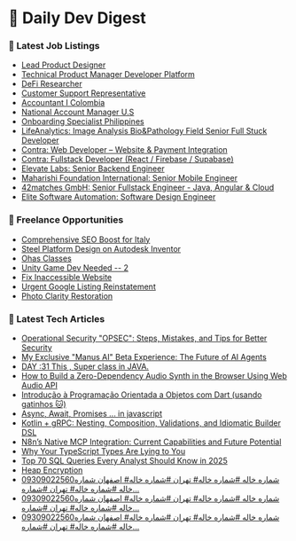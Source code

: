 # 📢 Daily Dev Digest

### 💼 Latest Job Listings
- [Lead Product Designer](https://remoteOK.com/remote-jobs/remote-lead-product-designer-stealth-1093013)
- [Technical Product Manager Developer Platform](https://remoteOK.com/remote-jobs/remote-technical-product-manager-developer-platform-trueml-1093012)
- [DeFi Researcher](https://remoteOK.com/remote-jobs/remote-defi-researcher-gauntlet-1093010)
- [Customer Support Representative](https://remoteOK.com/remote-jobs/remote-customer-support-representative-anagram-1093009)
- [Accountant I Colombia](https://remoteOK.com/remote-jobs/remote-accountant-i-colombia-proper-1093005)
- [National Account Manager U.S](https://remoteOK.com/remote-jobs/remote-national-account-manager-u-s-juneshine-brands-1093004)
- [Onboarding Specialist Philippines](https://remoteOK.com/remote-jobs/remote-onboarding-specialist-philippines-hostaway-1093003)
- [LifeAnalytics: Image Analysis Bio&Pathology Field Senior Full Stuck Developer](https://weworkremotely.com/remote-jobs/lifeanalytics-image-analysis-bio-pathology-field-senior-full-stuck-developer)
- [Contra: Web Developer – Website & Payment Integration](https://weworkremotely.com/remote-jobs/contra-web-developer-website-payment-integration)
- [Contra: Fullstack Developer (React / Firebase / Supabase)](https://weworkremotely.com/remote-jobs/contra-fullstack-developer-react-firebase-supabase)
- [Elevate Labs: Senior Backend Engineer](https://weworkremotely.com/remote-jobs/elevate-labs-senior-backend-engineer-1)
- [Maharishi Foundation International: Senior Mobile Engineer](https://weworkremotely.com/remote-jobs/maharishi-foundation-international-senior-mobile-engineer)
- [42matches GmbH: Senior Fullstack Engineer - Java, Angular & Cloud](https://weworkremotely.com/remote-jobs/42matches-gmbh-senior-fullstack-engineer-java-angular-cloud)
- [Elite Software Automation: Software Design Engineer](https://weworkremotely.com/remote-jobs/elite-software-automation-software-design-engineer)

### 🎯 Freelance Opportunities
- [Comprehensive SEO Boost for Italy](https://www.freelancer.com/projects/seo/Comprehensive-SEO-Boost-for-Italy.html)
- [Steel Platform Design on Autodesk Inventor](https://www.freelancer.com/projects/mechanical-engineering/Steel-Platform-Design-Autodesk-Inventor.html)
- [Ohas Classes](https://www.freelancer.com/projects/iphone-app-development/Ohas-Classes.html)
- [Unity Game Dev Needed -- 2](https://www.freelancer.com/projects/unity-3d/Unity-Game-Dev-Needed.html)
- [Fix Inaccessible Website](https://www.freelancer.com/projects/php/Fix-Inaccessible-Website.html)
- [Urgent Google Listing Reinstatement](https://www.freelancer.com/projects/google-analytics/Urgent-Google-Listing-Reinstatement.html)
- [Photo Clarity Restoration](https://www.freelancer.com/projects/photoshop/Photo-Clarity-Restoration.html)

### 📝 Latest Tech Articles
- [Operational Security "OPSEC": Steps, Mistakes, and Tips for Better Security](https://dev.to/terminaltools/operational-security-opsec-steps-mistakes-and-tips-for-better-security-4564)
- [My Exclusive "Manus AI" Beta Experience: The Future of AI Agents](https://dev.to/sohamehta/my-exclusive-manus-ai-beta-experience-the-future-of-ai-agents-46am)
- [DAY :31 This , Super class in JAVA.](https://dev.to/sangamithra_k_78d83d6fb9d/day-31-this-super-class-in-java-ng9)
- [How to Build a Zero-Dependency Audio Synth in the Browser Using Web Audio API](https://dev.to/hexshift/how-to-build-a-zero-dependency-audio-synth-in-the-browser-using-web-audio-api-1bp5)
- [Introdução à Programação Orientada a Objetos com Dart (usando gatinhos 🐱)](https://dev.to/rodrigogaleano/introducao-a-programacao-orientada-a-objetos-com-dart-usando-gatinhos--17nh)
- [Async, Await, Promises ... in javascript](https://dev.to/hemantgovekar/async-await-promises-in-javascript-oi8)
- [Kotlin + gRPC: Nesting, Composition, Validations, and Idiomatic Builder DSL](https://dev.to/lucasfugisawa/kotlin-grpc-nesting-composition-validations-and-idiomatic-builder-dsl-cap)
- [N8n’s Native MCP Integration: Current Capabilities and Future Potential](https://leandrocaladoferreira.medium.com/n8ns-native-mcp-integration-current-capabilities-and-future-potential-4a36ca30d879?source=rss------programming-5)
- [Why Your TypeScript Types Are Lying to You](https://medium.com/@CodeWithYog/why-your-typescript-types-are-lying-to-you-de1a64128faf?source=rss------programming-5)
- [Top 70 SQL Queries Every Analyst Should Know in 2025](https://mumarhanif.medium.com/top-70-sql-queries-every-analyst-should-know-in-2025-77e56816483d?source=rss------programming-5)
- [Heap Encryption](https://medium.com/@s12deff/heap-encryption-9f98be61f99c?source=rss------programming-5)
- [09309022560شماره خاله #شماره خاله# تهران #شماره خاله# اصفهان
شماره خاله #شماره خاله# تهران #شماره…](https://medium.com/@jfhghhcjg/09309022560%D8%B4%D9%85%D8%A7%D8%B1%D9%87-%D8%AE%D8%A7%D9%84%D9%87-%D8%B4%D9%85%D8%A7%D8%B1%D9%87-%D8%AE%D8%A7%D9%84%D9%87-%D8%AA%D9%87%D8%B1%D8%A7%D9%86-%D8%B4%D9%85%D8%A7%D8%B1%D9%87-%D8%AE%D8%A7%D9%84%D9%87-%D8%A7%D8%B5%D9%81%D9%87%D8%A7%D9%86-%D8%B4%D9%85%D8%A7%D8%B1%D9%87-%D8%AE%D8%A7%D9%84%D9%87-%D8%B4%D9%85%D8%A7%D8%B1%D9%87-%D8%AE%D8%A7%D9%84%D9%87-%D8%AA%D9%87%D8%B1%D8%A7%D9%86-%D8%B4%D9%85%D8%A7%D8%B1%D9%87-85587d9685df?source=rss------programming-5)
- [09309022560شماره خاله #شماره خاله# تهران #شماره خاله# اصفهان
شماره خاله #شماره خاله# تهران #شماره…](https://medium.com/@jfhghhcjg/09309022560%D8%B4%D9%85%D8%A7%D8%B1%D9%87-%D8%AE%D8%A7%D9%84%D9%87-%D8%B4%D9%85%D8%A7%D8%B1%D9%87-%D8%AE%D8%A7%D9%84%D9%87-%D8%AA%D9%87%D8%B1%D8%A7%D9%86-%D8%B4%D9%85%D8%A7%D8%B1%D9%87-%D8%AE%D8%A7%D9%84%D9%87-%D8%A7%D8%B5%D9%81%D9%87%D8%A7%D9%86-%D8%B4%D9%85%D8%A7%D8%B1%D9%87-%D8%AE%D8%A7%D9%84%D9%87-%D8%B4%D9%85%D8%A7%D8%B1%D9%87-%D8%AE%D8%A7%D9%84%D9%87-%D8%AA%D9%87%D8%B1%D8%A7%D9%86-%D8%B4%D9%85%D8%A7%D8%B1%D9%87-8390a0b54117?source=rss------programming-5)
- [09309022560شماره خاله #شماره خاله# تهران #شماره خاله# اصفهان
شماره خاله #شماره خاله# تهران #شماره…](https://medium.com/@jfhghhcjg/09309022560%D8%B4%D9%85%D8%A7%D8%B1%D9%87-%D8%AE%D8%A7%D9%84%D9%87-%D8%B4%D9%85%D8%A7%D8%B1%D9%87-%D8%AE%D8%A7%D9%84%D9%87-%D8%AA%D9%87%D8%B1%D8%A7%D9%86-%D8%B4%D9%85%D8%A7%D8%B1%D9%87-%D8%AE%D8%A7%D9%84%D9%87-%D8%A7%D8%B5%D9%81%D9%87%D8%A7%D9%86-%D8%B4%D9%85%D8%A7%D8%B1%D9%87-%D8%AE%D8%A7%D9%84%D9%87-%D8%B4%D9%85%D8%A7%D8%B1%D9%87-%D8%AE%D8%A7%D9%84%D9%87-%D8%AA%D9%87%D8%B1%D8%A7%D9%86-%D8%B4%D9%85%D8%A7%D8%B1%D9%87-8c1cc9b05573?source=rss------programming-5)
